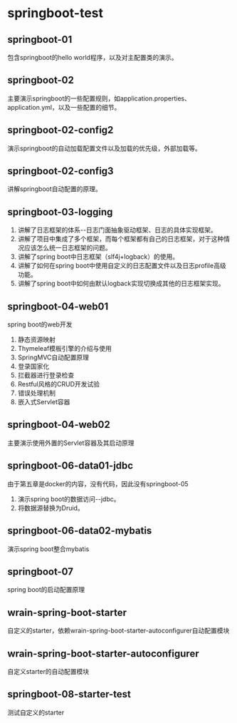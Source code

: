 # springboot-test

## springboot-01

包含springboot的hello world程序，以及对主配置类的演示。

## springboot-02

主要演示springboot的一些配置规则，如application.properties、application.yml，以及一些配置的细节。

## springboot-02-config2

演示springboot的自动加载配置文件以及加载的优先级，外部加载等。

## springboot-02-config3

讲解springboot自动配置的原理。

## springboot-03-logging
1. 讲解了日志框架的体系--日志门面抽象驱动框架、日志的具体实现框架。
2. 讲解了项目中集成了多个框架，而每个框架都有自己的日志框架，对于这种情况应该怎么统一日志框架的问题。
3. 讲解了spring boot中日志框架（slf4j+logback）的使用。
4. 讲解了如何在spring boot中使用自定义的日志配置文件以及日志profile高级功能。
5. 讲解了spring boot中如何由默认logback实现切换成其他的日志框架实现。

## springboot-04-web01
spring boot的web开发
1. 静态资源映射
2. Thymeleaf模板引擎的介绍与使用
3. SpringMVC自动配置原理
4. 登录国家化
5. 拦截器进行登录检查
6. Restful风格的CRUD开发试验
7. 错误处理机制
8. 嵌入式Servlet容器

## springboot-04-web02
主要演示使用外置的Servlet容器及其启动原理

## springboot-06-data01-jdbc
由于第五章是docker的内容，没有代码，因此没有springboot-05
1. 演示spring boot的数据访问--jdbc。
2. 将数据源替换为Druid。

## springboot-06-data02-mybatis
演示spring boot整合mybatis

## springboot-07
spring boot的启动配置原理

## wrain-spring-boot-starter
自定义的starter，依赖wrain-spring-boot-starter-autoconfigurer自动配置模块

## wrain-spring-boot-starter-autoconfigurer
自定义starter的自动配置模块

## springboot-08-starter-test
测试自定义的starter